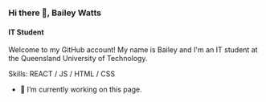 ### Hi there 👋, Bailey Watts
#### IT Student
Welcome to my GitHub account! My name is Bailey and I'm an IT student at the Queensland University of Technology.

Skills: REACT / JS / HTML / CSS

- 🔭 I’m currently working on this page. 




